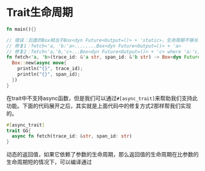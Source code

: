 # Trait生命周期

```rust
fn main(){}

// 错误：后面的Box相当于Box<dyn Future<Output=()> + 'static>，生命周期不够长
// 修复1：fetch<'a, 'b:'a>........Box<dyn Future<Output=()> + 'a>
// 修复2：fetch<'a,'b,'c>...Box<dyn Future<Output=()> + 'c> where 'a:'c, 'b:'c
fn fetch<'a, 'b>(trace_id: &'a str, span_id: &'b str) -> Box<dyn Future<Output=()>>{
  Box::new(async move{
    println("{}", trace_id);
    println("{}", span_id);
  })
}
```

在trait中不支持async函数，但是我们可以通过`#[async_trait]`来帮助我们支持此功能。下面的代码展开之后，其实就是上面代码中的修复方式2那样帮我们实现的。

```rust
#[async_trait]
trait GG{
  async fn fetch(trace_id: &str, span_id: str)
}
```

动态的返回值，如果它依赖了参数的生命周期，那么返回值的生命周期在比参数的生命周期短的情况下，可以编译通过











